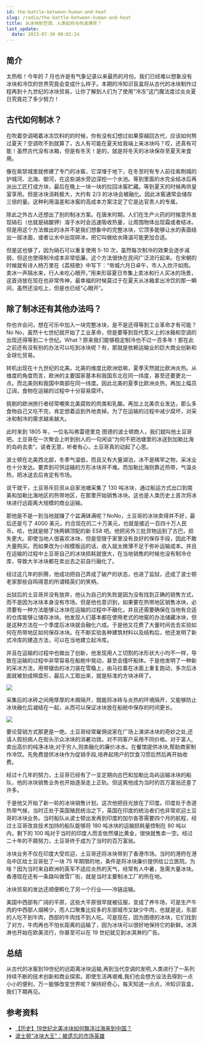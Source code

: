 ```yaml
---
id: the-battle-between-human-and-heat
slug: /radio/the-battle-between-human-and-heat
title: 从冰块到空调，人类如何与热浪博弈？
last_update:
  date: 2023-07-30 00:02:24
---
```


## 简介

太热啦！今年的 7 月也许是有气象记录以来最热的月份。我们已经难以想象没有冰块和冷饮的世界究竟会变成什么样子。本期的冷知识盲盒将从古代的冰块制作过程再到十九世纪的冰块贸易，让你了解到人们为了使用“冷冻”这门魔法度过炎炎夏日究竟花了多少努力！

## 古代如何制冰？

在吹着空调喝着冰冻饮料的的时候，你有没有幻想过如果穿越回古代，应该如何熬过夏天？空调吹不到就算了，古人有可能在夏天给我端上来冰块吗？哎，还真有可能！虽然古代没有冰箱，但是有冬天！是的，就是将冬天的冰块保存至夏天来食用。

像在紫禁城里就修建了专门的冰窖，它深埋于地下，在冬至时有专人前往紫荆城的护城河、北海、御河，在这些湖水旁边深挖一个水池。等到里面的水完全结冰后再派出工匠打成方块，最后在晚上一块一块的拉回冰窖贮藏。等到夏天的时候再供皇室享用。但是冰块消耗极大，大约有 2/3 的冰块会被融化。因此冰窖通常会储存三倍的量。这种利用温差和冰窖的高成本方案注定了它是达官贵人的专属。

除此之外古人还想出了别的制冰方案。在唐末时期，人们在生产火药的时候意外发现硝石（也就是硝酸钾）溶于水时会迅速吸收热量，让周围物体出现霜或者结冰。但是用这个方法做出的冰并不是我们想象中的完整冰块，它顶多能够让水的表面结出一层冰面，或者让水中出现碎冰，把它叫做给水降温可能更加合适。

但是这也够了，因为硝石可以重复使用 5-10 次，虽然每次制冷的效果会逐步减弱，但这也使得制冷成本非常低廉。这个方法很快在民间广泛流行起来。在宋朝的时候就有诗人杨万里在《荔枝歌》中写下：“帝城六月日卓午，市人入炊汗如雨。卖冰一声隔水来，行人未吃心眼开。”用来形容夏日市集上卖冰和行人买冰的场景，这首诗放在现在也非常传神，最幸福的时候莫过于在夏天从冰箱拿出冷饮的那一瞬间，虽然还没吃上，但是也已经“心眼开”。

## 除了制冰还有其他办法吗？

你也许会问，想在可乐中加入一块完整冰块，是不是还得等到工业革命才有可能？No No，虽然十七世纪就开始了工业革命，但是要等到现代意义上的冰箱和空调的出现还得等到二十世纪。What？原来我们能够稳定制冷也不过一百多年！那在此之前还有没有别的办法可以吃到冰块呢？有，那就是依赖运输业的巨大商业创新和全球化贸易。

转机出现在十九世纪的北美。北美的维度比欧洲低嘛，夏季天然就比欧洲炎热。从维度的角度而言，欧洲的主要国家基本和我国东北在同一纬度，甚至还要更北一点。而北美则和我国中南部在同一纬度。因此北美的夏季比欧洲炎热，再加上幅员辽阔，食物在运输的过程中十分容易腐坏。

挑剔的欧洲旅行者经常嘲笑北美腐败的肉类和乳酪。再加上北美农业发达，那么多食物自己又吃不完，肯定想着运到外地卖掉。为了在运输的过程中减少腐坏，对采冰和制冷的需求越来越大。

此时来到 1805 年，一位名叫弗雷德里克·图德的波士顿商人，我们就叫他土豆哥吧。土豆哥在一次聚会上听到别人的一句闲谈“为何不把池塘里的冰送到加勒比海的岛屿去卖”。说者无意，听者有心，土豆哥真的动起了心思。

波士顿在北美西北部，冬季气温低，而且又有大量湖泊，冰不是稀罕之物，采冰业也十分发达。要弄到可供运输的方形冰块并不难。而加勒比海则靠近热带，气温炎热，把冰送去后肯定有市场。

说干就干，土豆哥斥巨资从自家池塘采集了 130 吨冰块，通过船运方式出口到南美和加勒比海地区的热带地区，在那里开始销售冰块。这也是人类历史上首次将冰块进行远距离大规模的商业运输。

那他是不是一到当地就赚了个盆满钵满呢？NoNo，土豆哥的冰块卖得并不好，最后还是亏了 4000 美元，约合现在的二十万美元，也就是接近一百四十万人民币。哈，也就是赔了快两辆顶配的新 ES8 吧。他把另外三批货物运到了古巴，损失更大。即使当地人很喜欢冰块，但是受限于家里没有良好的保存手段，因此不敢大量购买。而如果改为小规模贩运的话，收入就太微薄不足于弥补运输成本。并且在运输的过程中土豆哥自己的冰块损耗就很大，在当地销售的时候也没有制冷仓库，导致大半冰块都在卖出去之前自行融化了。

经过这几年的折腾，他成功把自己弄成了破产的状态，也进了监狱，还成了波士顿老家那些自鸣得意的所谓精英们的笑柄。

出狱后的土豆哥并没有放弃，他认为自己的失败是因为没有找到正确的销售方式，而不是因为冰块本身没有市场。但是他也意识到，如果要在热带地区销售冰块，必须要有一种方法能够让冰块在运输的过程中不融化，并且还需要确保在当地有合适的仓库能够让储存冰块。他发现人们基本都在使用老式的地窖的办法储藏冰块，但是这种方法在一个季度后冰块就会融化六成。于是他又花费了大量时间去去实验如何在热带地区如何保存冰块。在不断实验各种建筑材料以及结构后，他还发明了新式冷库的建造方法，可以在当地建立起冷库。

并且在运输的过程中也做出了创新，他发现用人工切割的冰形状大小均不一样，导致在运输的过程中非常容易在船舱中晃动，甚至会撞坏船体。于是他发明了一种新的采冰方法，用带锯齿的冰刀装在雪橇上，由马拉着在冰面上重复跑动，多次后冰面就被划成棋盘形，最后人工取出来，就是标准的方块冰砖了。

![](https://one-du.offshoreview.xyz/new-docu/45f6f9868375c8b5e45f825c2ba1578a.png)

采集后的冰砖之间用厚厚的木屑隔开，既能将冰砖与炎热的环境隔开，又能够防止冰块融化后凝结在一起，从而可以保证冰块放在船舱中保存的时间更长。

![](https://one-du.offshoreview.xyz/new-docu/a38c06a70321c1be38ed3f92c7c431f7.png)

要论营销方式那更是一绝。土豆哥经常雇佣说家在广场上演讲冰块的奇妙之处,还请人假扮病人在街头示众冰块的消暑功效。对不同客户采用不同价格。对于富人,卖出高价的纯净冰块;对于穷人,则卖融化的廉价冰水。在餐馆提供冰块,帮助商家制作冷饮。先免费提供冰块作为促销手段,培养起用户的饮食习惯后然后再开始收费。

经过十几年的努力，土豆哥已经有了一支定期向古巴和加勒比岛屿运输冰块的船队，他的冰块销售业务也开始逐渐走上正轨。但这离他成为当时的百万富翁还差了许多。

于是他又开始了新一轮的冰块销售计划。这次他把目光放在了印度。印度处于赤道热带气候，当时正处于英国殖民统治之下，英国在印度的统治者们也非常欢迎土豆哥的冰块业务。当时船队从波士顿出发再到印度的加尔各答需要四个月的航程，经过土豆哥改良技术加持的船队能够将 180 吨冰块的运输损耗量控制在 80 吨以内，剩下的 100 吨对于当时的印度人而言依然堪比黄金，很快就售卖一空。经过二十年的不屑努力，土豆哥终于成为了当时的百万富翁。

冰块业务不仅在印度大受欢迎，土豆哥还将冰块带到了香港市场。当时的港府在港岛中区给土豆哥批了一块 75 年期限的地，条件是将冰块廉价提供给公立医院。为啥？因为当时来自欧洲的英军不适应炎热的天气，经常有人中暑，急需大量冰块。香港现在还有一条路叫做雪厂街，就是当时主要制冰工厂的所在地。

冰块贸易的发达还顺便孵化了另一个行业——冷链运输。

美国中西部有广阔的平原，这些大平原很早就被征服，变成了养牛场，可是生产牛肉的中西部人烟稀少，而人口聚集比较多的东部城市又缺少牛肉，也就是说，东部的人吃不到牛肉，西部的牛肉找不到人吃。可是现在，因为图德的冰块，它们找到了对方，牛肉再也不怕长距离的运输了，因为冰块可以很好地保持它的新鲜。冰淇淋也开始在欧美流行，你甚至可以在 19 世纪就见到冰淇淋的广告。

## 总结

从古代的冰窖到19世纪的远距离冰块运输,再到当代空调的发明,人类进行了一系列持续不断的技术创新和商业探索。即使生活再艰难,我们也会想方设法去得到一点小小的便利，万一能够改变世界呢？保持好奇心，每天知道一点点，冷知识盲盒，我们下期再见。

## 参考资料

- [【历史】19世纪北美冰块如何飘洋过海来到中国？](http://dzrb.dzng.com/articleContent/27_775951.html)
-  [波士顿“冰块大王”：被遗忘的市场英雄](https://xueqiu.com/5177736766/115223141)
